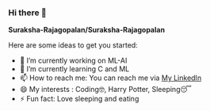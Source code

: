 ### Hi there 👋


**Suraksha-Rajagopalan/Suraksha-Rajagopalan** 

Here are some ideas to get you started:

- 🔭 I’m currently working on ML-AI
- 🌱 I’m currently learning C and ML
- 📫 How to reach me: You can reach me via
<a href="https://www.linkedin.com/in/suraksha-rajagopalan-9769891b7/" target="_main">My LinkedIn</a>
- 😄 My interests : Coding🤓, Harry Potter, Sleeping😴
- ⚡ Fun fact: Love sleeping and eating 

